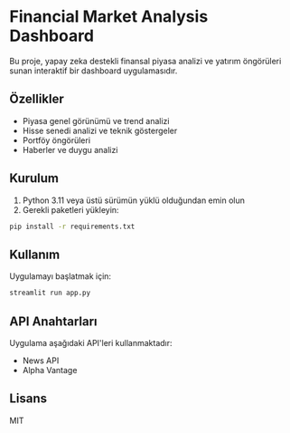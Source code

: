 # Financial Market Analysis Dashboard

Bu proje, yapay zeka destekli finansal piyasa analizi ve yatırım öngörüleri sunan interaktif bir dashboard uygulamasıdır.

## Özellikler

- Piyasa genel görünümü ve trend analizi
- Hisse senedi analizi ve teknik göstergeler
- Portföy öngörüleri
- Haberler ve duygu analizi

## Kurulum

1. Python 3.11 veya üstü sürümün yüklü olduğundan emin olun
2. Gerekli paketleri yükleyin:
```bash
pip install -r requirements.txt
```

## Kullanım

Uygulamayı başlatmak için:
```bash
streamlit run app.py
```

## API Anahtarları

Uygulama aşağıdaki API'leri kullanmaktadır:
- News API
- Alpha Vantage

## Lisans

MIT 